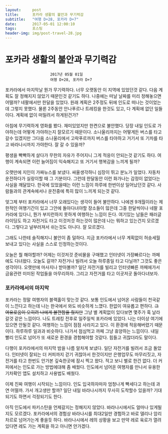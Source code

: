 ```yaml
---
layout:	    post
title: 	    포카라 생활의 불안과 무기력감
subtitle:   "여행 D+28, 포카라 D+7"
date:       2017-05-01 12:00:10 
tags:       포스팅
header-img: img/post-travel-28.jpg
---
```


# 	    포카라 생활의 불안과 무기력감
```
					2017년 05월 01일
					여행 D+28, 포카라 D+7
```

포카라에서 마지막날 뭔가 무기력하다. 너무 오랫동안 이 지역에 있었던것 같다. 다음 계획도 잘 정해지지 않았기 때문인것 같기도 하다. 나중에는 떠날 날짜를 미리 정해놓으면 어떨까? 네팔에서만 한달을 있었다. 원래 계획은 2주정도 뒤에 인도로 떠나는 것이었는데 그렇지 못했다. 물론 2주동안 안나푸르나 트레킹을 한것도 있고, 다 계획에 없던 일들이다. 계획에 없이 떠밀려서 하게된건가?

아침에 무기력하게 영화를 봤다. 재미있었지만 한켠으로 불안했다. 당장 내일 인도로 가야하는데 어떻게 가야하는지 잘모르기 때문이다. 소나울리까지는 어떻게든 버스를 타고 갈수 있겠지만 그다음 소나울리에서 고락푸르까지 버스를 타야하고 거기서 또 기차를 타고 바라나시까지 가야한다. 잘 갈 수 있을까?

평생을 빡빡하게 살다가 무한의 자유가 주어지니 그게 적응이 안되는것 같기도 하다. 여행이 계속되면 이런 늘어짐이 익숙해지고 또 거기서 행복감을 느끼게 될까?

오랫만에 지인이 가짜뉴스를 보냈다. 싸울생각하니 심장이 뛰고 분노가 일었다. 자동차 운전하다가 실랑이할 때 그 기분이다. 그런데 한달동안 이런 화가나는 감정이 없었다는 사실을 깨달았다. 한국에 있었을때는 이런 느낌이 하루에 한번이상 일어났던것 같다. 사람들과의 관계속에서나 운전중에 특히 많이 느끼게 되는것 같다.

엊그제 부터 포카라에서 너무 오래있다는 생각이 들어 불안하다. 나에겐 9개월이라는 제한적인 여행기간이 있고 그안에 돌아다녀야할 장소들이 많은데 그중 한달씩이나 네팔 포카라에 있다니, 뭔가 부지런하지 못하게 여행하는 느낌이 든다. 여기있는 남들은 패러글라이딩도 하고 자전거도 타고 이것저것 하는것이 많은데 나는 뭐하고 있는건지 모르겠다. 그렇다고 널부러져서 쉬는것도 아니다. 잘 모르겠다.

그래도 나한테 솔직해지니 불안이 좀 덜하다. 지금 포카라에서 너무 계획없이 허송세월 보내고 있다는 사실을 스스로 인정하는것이다.

오늘은 뭘 해야할까? 어제는 이것저것 준비물을 구매했고 인터넷이 가장빠르다는 까페에도 다녀왔다. 오늘도 갈까? 자전거나 빌려서 오늘 하루종일 타고 다닐까? 그것도 좋은 생각이다. 오랫만에 마사지나 받아볼까? 일단 자전거를 빌리고 인터넷빠른 까페에가서 금융관련 미미된 작업들을 마무리하자. 그리고 자전거를 타고 이곳저곳 돌아다녀보자.

### 포카라에서의 마지막

포카라는 정말 여행자의 블랙홀이 맞는것 같다. 보통 인도에서 넘어온 사람들이 천국같이 느낀다고 하는데 나는 한국에서 와도 비슷하게 느꼈다. 한없이 여유롭고 편하다. ~~그 여유로움이 오히려 나에게 불편함을 줬지만~~ 그냥 별 계획없이 있다보면 몇주가 훅 날라갈것 같은 느낌이다. 나도 트레킹 전후로 일주일씩 포카라에 있었다. 나는 더이상 여기에 있으면 안될것 같다. 여행하는 느낌이 점점 사라지고 있다. 이 환경에 적응해버렸기 때문이다. 하루하루 일과과 비슷하다. 나가서 점심먹고 까페 그냥 휴양하는 느낌이다. 내일 빨리 인도로 넘어가 또 새로운 환경을 경험해야할 것같다. 힘들고 귀찮더라도 말이다.

다행이 포카라에서의 마지막 밤을 나름 알차게 보냈다. 일단 자전거를 빌려서 조금 돌았다. 인터넷이 잘되는 더 커피까지 걷기 귀찮아서 한것이지만 은행업무도 마무리짓고, 자전거를 타고 한번도 안가본 깊숙한곳에 잠시 찍고 왔다. 적고 보니 별로 한건 없다. 더 커피에서는 인도로 가는 방법에대해 좀 배웠다. 인도에서 넘어온 여행자를 만나서 유용한 기차확인 앱도 설치하고 사용법도 배웠다.

이제 진짜 여행이 시작되는 느낌이다. 인도 입국하자마자 엄청나게 빡세다고 하는데 과연 어떨까. 가서 개고생만 할까? 일단 내일 바라나시까지 무사히 도착할수 있을까? 기대되기도 하면서 걱정되기도 한다.

아직 인도에서 파키스탄을 언제갈지는 정해지지 않았다. 바라나시에서도 얼마나 있게될지도 모르겠다. 포카라에서의 경험상 바라나시를 최대2일만 경험하고 바로 델리나 암리차르로 넘어가는게 좋을듯 하다. 바라나시에서 레의 상황을 보고 만약 레로 육로가 열려있다면 레도 가는 계획을 하고 아니면 안가겠다.
 
